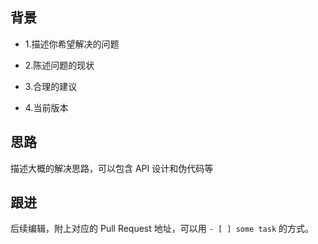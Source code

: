 ## 背景

- 1.描述你希望解决的问题

- 2.陈述问题的现状

- 3.合理的建议

- 4.当前版本

## 思路

描述大概的解决思路，可以包含 API 设计和伪代码等

## 跟进

后续编辑，附上对应的 Pull Request 地址，可以用 `- [ ] some task` 的方式。
